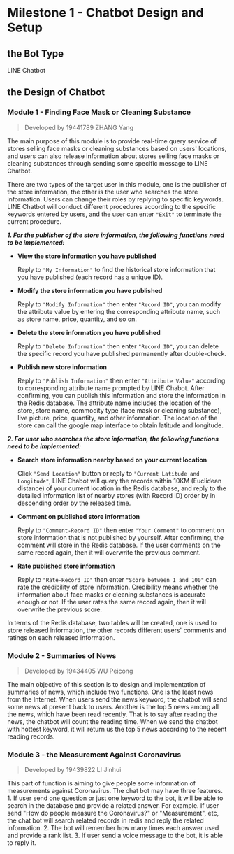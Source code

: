 # Milestone 1 - Chatbot Design and Setup

## the Bot Type

LINE Chatbot

## the Design of Chatbot

### Module 1 - Finding Face Mask or Cleaning Substance

>Developed by 19441789 ZHANG Yang

The main purpose of this module is to provide real-time query service of stores selling face masks or cleaning substances based on users' locations, and users can also release information about stores selling face masks or cleaning substances through sending some specific message to LINE Chatbot.

There are two types of the target user in this module, one is the publisher of the store information, the other is the user who searches the store information. Users can change their roles by replying to specific keywords. LINE Chatbot will conduct different procedures according to the specific keywords entered by users, and the user can enter `"Exit"` to terminate the current procedure.

***1. For the publisher of the store information, the following functions need to be implemented:***

* **View the store information you have published**
    
    Reply to `"My Information"` to find the historical store information that you have published (each record has a unique ID).

* **Modify the store information you have published**
    
    Reply to `"Modify Information"` then enter `"Record ID"`, you can modify the attribute value by entering the corresponding attribute name, such as store name, price, quantity, and so on.

* **Delete the store information you have published**

    Reply to `"Delete Information"` then enter `"Record ID"`, you can delete the specific record you have published permanently after double-check.

* **Publish new store information**

    Reply to `"Publish Information"` then enter `"Attribute Value"` according to corresponding attribute name prompted by LINE Chabot. After confirming, you can publish this information and store the information in the Redis database. The attribute name includes the location of the store, store name, commodity type (face mask or cleaning substance), live picture, price, quantity, and other information. The location of the store can call the google map interface to obtain latitude and longitude.

***2. For user who searches the store information, the following functions need to be implemented:***

* **Search store information nearby based on your current location**

    Click `"Send Location"` button or reply to `"Current Latitude and Longitude"`, LINE Chabot will query the records within 10KM (Euclidean distance) of your current location in the Redis database, and reply to the detailed information list of nearby stores (with Record ID) order by in descending order by the released time.

* **Comment on published store information**

    Reply to `"Comment-Record ID"` then enter `"Your Comment"` to comment on store information that is not published by yourself. After confirming, the comment will store in the Redis database. If the user comments on the same record again, then it will overwrite the previous comment.

* **Rate published store information**

    Reply to `"Rate-Record ID"` then enter `"Score between 1 and 100"` can rate the credibility of store information. Credibility means whether the information about face masks or cleaning substances is accurate enough or not. If the user rates the same record again, then it will overwrite the previous score.

In terms of the Redis database, two tables will be created, one is used to store released information, the other records different users' comments and ratings on each released information.

### Module 2 - Summaries of News

>Developed by 19434405 WU Peicong

The main objective of this section is to design and implementation of summaries of news, which include two functions. One is the least news from the Internet. When users send the news keyword, the chatbot will send some news at present back to users. Another is the top 5 news among all the news, which have been read recently. That is to say after reading the news, the chatbot will count the reading time. When we send the chatbot with hottest keyword, it will return us the top 5 news according to the recent reading records.

### Module 3 - the Measurement Against Coronavirus

>Developed by 19439822 LI Jinhui

This part of function is aiming to give people some information of measurements against Coronavirus. The chat bot may have three features. 1. If user send one question or just one keyword to the bot, it will be able to search in the database and provide a related answer. For example. If user send "How do people measure the Coronavirus?" or "Measurement", etc, the chat bot will search related records in redis and reply the related information. 2. The bot will remember how many times each answer used and provide a rank list. 3. If user send a voice message to the bot, it is able to reply it.
